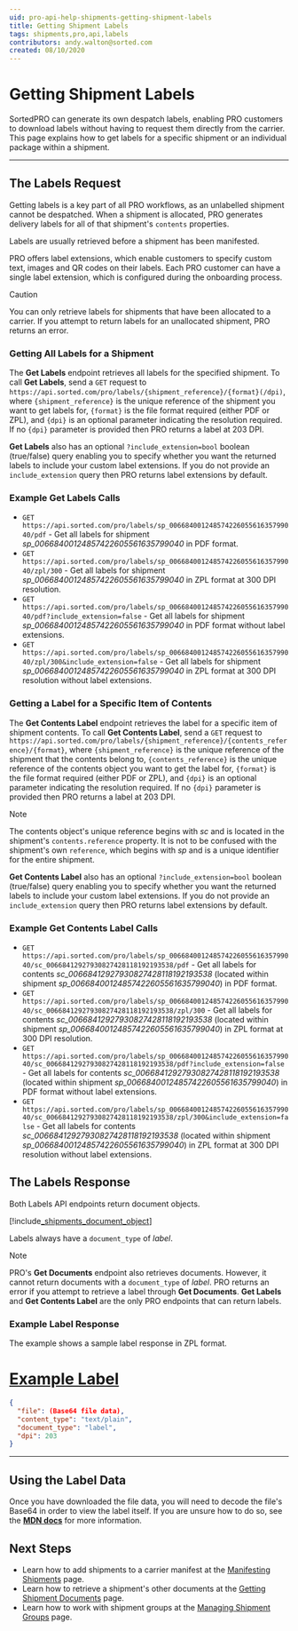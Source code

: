 ```yaml
---
uid: pro-api-help-shipments-getting-shipment-labels
title: Getting Shipment Labels
tags: shipments,pro,api,labels
contributors: andy.walton@sorted.com
created: 08/10/2020
---
```

# Getting Shipment Labels

SortedPRO can generate its own despatch labels, enabling PRO customers to download labels without having to request them directly from the carrier. This page explains how to get labels for a specific shipment or an individual package within a shipment.

---

## The Labels Request

Getting labels is a key part of all PRO workflows, as an unlabelled shipment cannot be despatched. When a shipment is allocated, PRO generates delivery labels for all of that shipment's `contents` properties.

Labels are usually retrieved before a shipment has been manifested.

PRO offers label extensions, which enable customers to specify custom text, images and QR codes on their labels. Each PRO customer can have a single label extension, which is configured during the onboarding process.

> [!CAUTION]
> 
> You can only retrieve labels for shipments that have been allocated to a carrier. If you attempt to return labels for an unallocated shipment, PRO returns an error.

### Getting All Labels for a Shipment

The **Get Labels** endpoint retrieves all labels for the specified shipment. To call **Get Labels**, send a `GET` request to `https://api.sorted.com/pro/labels/{shipment_reference}/{format}(/dpi)`, where `{shipment_reference}` is the unique reference of the shipment you want to get labels for, `{format}` is the file format required (either PDF or ZPL), and `{dpi}` is an optional parameter indicating the resolution required. If no `{dpi}` parameter is provided then PRO returns a label at 203 DPI.

**Get Labels** also has an optional `?include_extension=bool` boolean (true/false) query enabling you to specify whether you want the returned labels to include your custom label extensions. If you do not provide an `include_extension` query then PRO returns label extensions by default.

### Example Get Labels Calls

* `GET https://api.sorted.com/pro/labels/sp_00668400124857422605561635799040/pdf` - Get all labels for shipment _sp_00668400124857422605561635799040_ in PDF format.
* `GET https://api.sorted.com/pro/labels/sp_00668400124857422605561635799040/zpl/300` - Get all labels for shipment _sp_00668400124857422605561635799040_ in ZPL format at 300 DPI resolution.
* `GET https://api.sorted.com/pro/labels/sp_00668400124857422605561635799040/pdf?include_extension=false` - Get all labels for shipment _sp_00668400124857422605561635799040_ in PDF format without label extensions.
* `GET https://api.sorted.com/pro/labels/sp_00668400124857422605561635799040/zpl/300&include_extension=false` - Get all labels for shipment _sp_00668400124857422605561635799040_ in ZPL format at 300 DPI resolution without label extensions.

### Getting a Label for a Specific Item of Contents

The **Get Contents Label** endpoint retrieves the label for a specific item of shipment contents. To call **Get Contents Label**, send a `GET` request to `https://api.sorted.com/pro/labels/{shipment_reference}/{contents_reference}/{format}`, where `{shipment_reference}` is the unique reference of the shipment that the contents belong to, `{contents_reference}` is the unique reference of the contents object you want to get the label for, `{format}` is the file format required (either PDF or ZPL), and `{dpi}` is an optional parameter indicating the resolution required. If no `{dpi}` parameter is provided then PRO returns a label at 203 DPI.

> [!NOTE]
> The contents object's unique reference begins with _sc_ and is located in the shipment's `contents.reference` property. It is not to be confused with the shipment's own `reference`, which begins with _sp_ and is a unique identifier for the entire shipment.

**Get Contents Label** also has an optional `?include_extension=bool` boolean (true/false) query enabling you to specify whether you want the returned labels to include your custom label extensions. If you do not provide an `include_extension` query then PRO returns label extensions by default.

### Example Get Contents Label Calls

* `GET https://api.sorted.com/pro/labels/sp_00668400124857422605561635799040/sc_00668412927930827428118192193538/pdf` - Get all labels for contents _sc_00668412927930827428118192193538_ (located within shipment _sp_00668400124857422605561635799040_) in PDF format. 
* `GET https://api.sorted.com/pro/labels/sp_00668400124857422605561635799040/sc_00668412927930827428118192193538/zpl/300` - Get all labels for contents _sc_00668412927930827428118192193538_ (located within shipment _sp_00668400124857422605561635799040_) in ZPL format at 300 DPI resolution. 
* `GET https://api.sorted.com/pro/labels/sp_00668400124857422605561635799040/sc_00668412927930827428118192193538/pdf?include_extension=false` - Get all labels for contents _sc_00668412927930827428118192193538_ (located within shipment _sp_00668400124857422605561635799040_) in PDF format without label extensions. 
* `GET https://api.sorted.com/pro/labels/sp_00668400124857422605561635799040/sc_00668412927930827428118192193538/zpl/300&include_extension=false` - Get all labels for contents _sc_00668412927930827428118192193538_ (located within shipment _sp_00668400124857422605561635799040_) in ZPL format at 300 DPI resolution without label extensions. 

## The Labels Response

Both Labels API endpoints return document objects. 

[!include[_shipments_document_object](../includes/_shipments_document_object.md)]

Labels always have a `document_type` of _label_.

> [!NOTE]
> PRO's **Get Documents** endpoint also retrieves documents. However, it cannot return documents with a `document_type` of _label_. PRO returns an error if you attempt to retrieve a label through **Get Documents**. **Get Labels** and **Get Contents Label** are the only PRO endpoints that can return labels.

### Example Label Response

The example shows a sample label response in ZPL format.

# [Example Label](#tab/example-label)

```json
{
  "file": (Base64 file data),
  "content_type": "text/plain",
  "document_type": "label",
  "dpi": 203
}
```
---

## Using the Label Data

Once you have downloaded the file data, you will need to decode the file's Base64 in order to view the label itself. If you are unsure how to do so, see the **[MDN docs](https://developer.mozilla.org/en-US/docs/Web/API/WindowBase64/Base64_encoding_and_decoding)** for more information.

## Next Steps

* Learn how to add shipments to a carrier manifest at the [Manifesting Shipments](/pro/api/shipments/manifesting_shipments.html) page.
* Learn how to retrieve a shipment's other documents at the [Getting Shipment Documents](/pro/api/shipments/getting_shipment_documents.html) page.
* Learn how to work with shipment groups at the [Managing Shipment Groups](/pro/api/shipments/managing_shipment_groups.html) page.